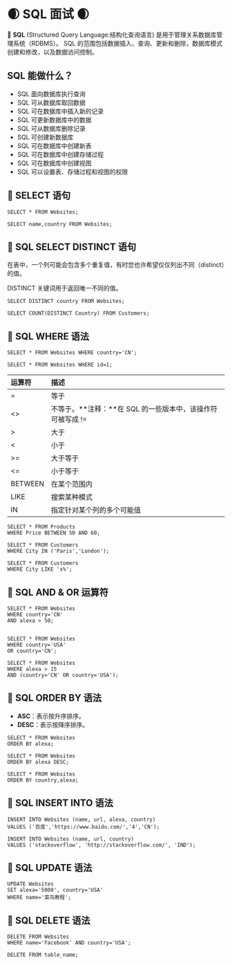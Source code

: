 

# 🌒 SQL 面试 🌒

🐣 **SQL** (Structured Query Language:结构化查询语言) 是用于管理关系数据库管理系统（RDBMS）。 SQL 的范围包括数据插入、查询、更新和删除，数据库模式创建和修改，以及数据访问控制。



[SQL 高级教程]: https://www.runoob.com/sql/sql-top.html



## SQL 能做什么？

- SQL 面向数据库执行查询
- SQL 可从数据库取回数据
- SQL 可在数据库中插入新的记录
- SQL 可更新数据库中的数据
- SQL 可从数据库删除记录
- SQL 可创建新数据库
- SQL 可在数据库中创建新表
- SQL 可在数据库中创建存储过程
- SQL 可在数据库中创建视图
- SQL 可以设置表、存储过程和视图的权限



## 🥘 SELECT 语句

```
SELECT * FROM Websites;
```

```
SELECT name,country FROM Websites;
```



## 🥘 SQL SELECT DISTINCT 语句

在表中，一个列可能会包含多个重复值，有时您也许希望仅仅列出不同（distinct）的值。

DISTINCT 关键词用于返回唯一不同的值。

```
SELECT DISTINCT country FROM Websites;
```

```
SELECT COUNT(DISTINCT Country) FROM Customers;
```



## 🥘 SQL WHERE 语法

```
SELECT * FROM Websites WHERE country='CN';

SELECT * FROM Websites WHERE id=1;
```

| 运算符  | 描述                                                       |
| :------ | :--------------------------------------------------------- |
| =       | 等于                                                       |
| <>      | 不等于。**注释：**在 SQL 的一些版本中，该操作符可被写成 != |
| >       | 大于                                                       |
| <       | 小于                                                       |
| >=      | 大于等于                                                   |
| <=      | 小于等于                                                   |
| BETWEEN | 在某个范围内                                               |
| LIKE    | 搜索某种模式                                               |
| IN      | 指定针对某个列的多个可能值                                 |

```
SELECT * FROM Products
WHERE Price BETWEEN 50 AND 60;
```

```
SELECT * FROM Customers
WHERE City IN ('Paris','London');
```

```
SELECT * FROM Customers
WHERE City LIKE 's%';
```



## 🥘 SQL AND & OR 运算符

```
SELECT * FROM Websites
WHERE country='CN'
AND alexa > 50;


SELECT * FROM Websites
WHERE country='USA'
OR country='CN';

SELECT * FROM Websites
WHERE alexa > 15
AND (country='CN' OR country='USA');
```



## 🥘 SQL ORDER BY 语法

- **ASC**：表示按升序排序。
- **DESC**：表示按降序排序。

```
SELECT * FROM Websites
ORDER BY alexa;

SELECT * FROM Websites
ORDER BY alexa DESC;

SELECT * FROM Websites
ORDER BY country,alexa;
```



## 🥘 SQL INSERT INTO 语法

```
INSERT INTO Websites (name, url, alexa, country)
VALUES ('百度','https://www.baidu.com/','4','CN');

INSERT INTO Websites (name, url, country)
VALUES ('stackoverflow', 'http://stackoverflow.com/', 'IND');
```



## 🥘 SQL UPDATE 语法

```
UPDATE Websites 
SET alexa='5000', country='USA' 
WHERE name='菜鸟教程';
```



## 🥘 SQL DELETE 语法

```
DELETE FROM Websites
WHERE name='Facebook' AND country='USA';

DELETE FROM table_name;
```



